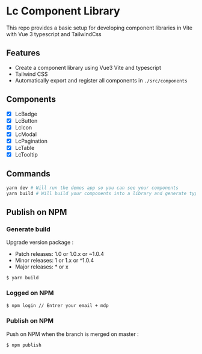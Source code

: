 # Lc Component Library

This repo provides a basic setup for developing component libraries in Vite with Vue 3 typescript and TailwindCss

## Features

- Create a component library using Vue3 Vite and typescript
- Tailwind CSS
- Automatically export and register all components in `./src/components`

## Components

- [x] LcBadge
- [x] LcButton
- [x] LcIcon
- [x] LcModal
- [x] LcPagination
- [x] LcTable
- [x] LcTooltip

## Commands

```bash
yarn dev # Will run the demos app so you can see your components
yarn build # Will build your components into a library and generate types
```

## Publish on NPM

### Generate build

Upgrade version package :

- Patch releases: 1.0 or 1.0.x or ~1.0.4
- Minor releases: 1 or 1.x or ^1.0.4
- Major releases: \* or x

```
$ yarn build
```

### Logged on NPM

```bash
$ npm login // Entrer your email + mdp
```

### Publish on NPM

Push on NPM when the branch is merged on master :

```bash
$ npm publish
```
